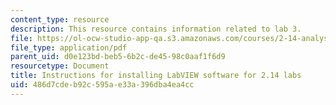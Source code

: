 ```yaml
---
content_type: resource
description: This resource contains information related to lab 3.
file: https://ol-ocw-studio-app-qa.s3.amazonaws.com/courses/2-14-analysis-and-design-of-feedback-control-systems-spring-2014/486d7cdeb92c595ae33a396dba4ea4cc_MIT2_14S14_Lab_0_Soft.pdf
file_type: application/pdf
parent_uid: d0e123bd-beb5-6b2c-de45-98c0aaf1f6d9
resourcetype: Document
title: Instructions for installing LabVIEW software for 2.14 labs
uid: 486d7cde-b92c-595a-e33a-396dba4ea4cc
---
```

